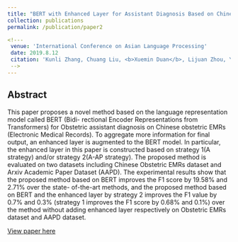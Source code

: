 ```yaml
---
title: "BERT with Enhanced Layer for Assistant Diagnosis Based on Chinese Obstetric EMRs"
collection: publications
permalink: /publication/paper2

<!---
 venue: 'International Conference on Asian Language Processing' 
 date: 2019.8.12 
 citation: 'Kunli Zhang, Chuang Liu, <b>Xuemin Duan</b>, Lijuan Zhou, Yueshu Zhao, and Hongying Zan*. <i>International Conference on Asian Language Processing</i>. <b>IALP 2019</b>.'
 -->
---
```


## Abstract
This paper proposes a novel method based on the language representation model called BERT (Bidi- rectional Encoder Representations from Transformers) for Obstetric assistant diagnosis on Chinese obstetric EMRs (Electronic Medical Records). To aggregate more information for final output, an enhanced layer is augmented to the BERT model. In particular, the enhanced layer in this paper is constructed based on strategy 1(A strategy) and/or strategy 2(A-AP strategy). The proposed method is evaluated on two datasets including Chinese Obstetric EMRs dataset and Arxiv Academic Paper Dataset (AAPD). The experimental results show that the proposed method based on BERT improves the F1 score by 19.58% and 2.71% over the state- of-the-art methods, and the proposed method based on BERT and the enhanced layer by strategy 2 improves the F1 value by 0.7% and 0.3% (strategy 1 improves the F1 score by 0.68% and 0.1%) over the method without adding enhanced layer respectively on Obstetric EMRs dataset and AAPD dataset.

[View paper here](http://xuemduan.github.io/files/paper2.pdf)






